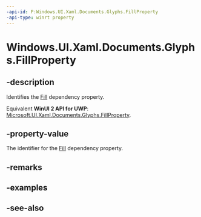 ```yaml
---
-api-id: P:Windows.UI.Xaml.Documents.Glyphs.FillProperty
-api-type: winrt property
---
```


<!-- Property syntax
public Windows.UI.Xaml.DependencyProperty FillProperty { get; }
-->

# Windows.UI.Xaml.Documents.Glyphs.FillProperty

## -description
Identifies the [Fill](glyphs_fill.md) dependency property.

Equivalent **WinUI 2 API for UWP**: [Microsoft.UI.Xaml.Documents.Glyphs.FillProperty](/windows/winui/api/microsoft.ui.xaml.documents.glyphs.fillproperty).

## -property-value
The identifier for the [Fill](glyphs_fill.md) dependency property.

## -remarks

## -examples

## -see-also
